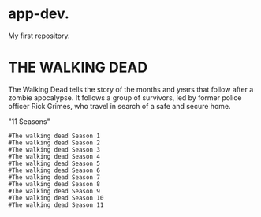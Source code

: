 # app-dev.
 My first repository.

# THE WALKING DEAD

The Walking Dead tells the story of the months and years that follow after a zombie apocalypse. It follows a group of survivors, led by former police officer Rick Grimes, who travel in search of a safe and secure home.

"11 Seasons" 

	#The walking dead Season 1
	#The walking dead Season 2
	#The walking dead Season 3
	#The walking dead Season 4
	#The walking dead Season 5
	#The walking dead Season 6
	#The walking dead Season 7
	#The walking dead Season 8
	#The walking dead Season 9
	#The walking dead Season 10
	#The walking dead Season 11
